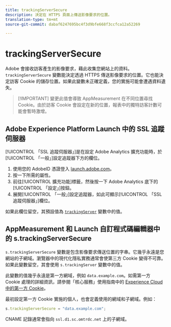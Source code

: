 ```yaml
---
title: trackingServerSecure
description: 決定在 HTTPS 頁面上傳送影像要求的位置。
translation-type: tm+mt
source-git-commit: dabaf6247695bc4f3d9bfe668f3ccfca12a52269

---
```



# trackingServerSecure

Adobe 會接收訪客產生的影像要求，藉此收集您網站上的資料。`trackingServerSecure` 變數能決定透過 HTTPS 傳送影像要求的位置。它也能決定訪客 Cookie 的儲存位置。如果此變數未正確定義，您的實施可能會遭遇資料遺失。

>[!IMPORTANT] 變更此值會導致 AppMeasurement 在不同位置尋找 Cookie。由於訪客 Cookie 會設定在新的位置，報表中的獨特訪客計數可能會暫時激增。

## Adobe Experience Platform Launch 中的 SSL 追蹤伺服器

[!UICONTROL 「SSL 追蹤伺服器」]是在設定 Adobe Analytics 擴充功能時，於[!UICONTROL 「一般」]設定追蹤器下方的欄位。

1. 使用您的 AdobeID 憑證登入 [launch.adobe.com](https://launch.adobe.com)。
2. 按一下所需的屬性。
3. 前往[!UICONTROL 擴充功能]標籤，然後按一下 Adobe Analytics 底下的[!UICONTROL 「設定」]按鈕。
4. 展開[!UICONTROL 「一般」]設定追蹤器，如此可顯示[!UICONTROL 「SSL 追蹤伺服器」]欄位。

如果此欄位留空，其預設值為 [`trackingServer`](trackingserver.md) 變數中的值。

## AppMeasurement 和 Launch 自訂程式碼編輯器中的 s.trackingServerSecure

`s.trackingServerSecure` 變數是包含影像要求傳送位置的字串。它幾乎永遠是您網站的子網域。瀏覽器中的現代化隱私實務通常會使第三方 Cookie 變得不可靠。如果此變數留空，其會使用 `s.trackingServer` 變數中的值。

此變數的值幾乎永遠是第一方網域，例如 `data.example.com`。如需第一方 Cookie 處理的詳細資訊，請參閱「核心服務」使用指南中的 [Experience Cloud 中的第一方 Cookie](https://docs.adobe.com/content/help/zh-Hant/core-services/interface/ec-cookies/cookies-first-party.html)。

最初設定第一方 Cookie 實施的個人，也會定義使用的網域和子網域。例如：

```js
s.trackingServerSecure = "data.example.com";
```

CNAME 記錄通常會指向 `ssl.d1.sc.omtrdc.net` 上的子網域。
